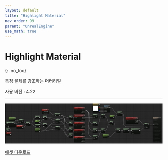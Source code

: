 ```yaml
---
layout: default
title: "Highlight Material"
nav_order: 99
parent: "UnrealEngine"
use_math: true
---
```


# Highlight Material
{: .no_toc}

특정 물체를 강조하는 머터리얼

사용 버전 : 4.22

---

<img src="/images/Unreal/mat_highlight.PNG">


<a href="/images/Unreal/mat_highlight.PNG">에셋 다운로드</a>